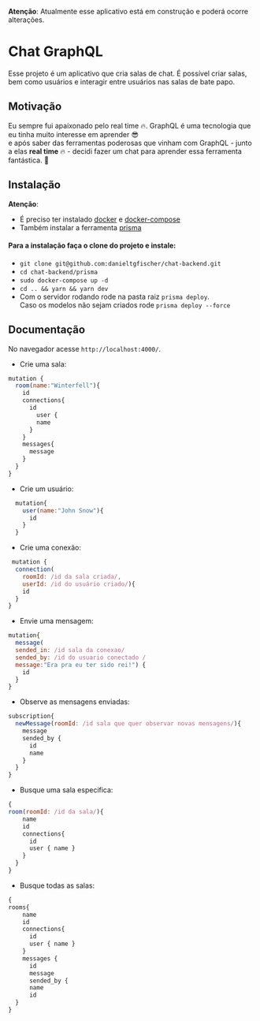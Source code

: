 **Atenção**: Atualmente esse aplicativo está em construção e poderá ocorre alterações.

# Chat GraphQL
Esse projeto é um aplicativo que cria salas de chat. É possível criar salas, <br/>
bem como usuários e interagir entre usuários nas salas de bate papo.
 
## Motivação
 Eu sempre fui apaixonado pelo real time :fire:. GraphQL é uma tecnologia que eu tinha muito interesse em aprender :sunglasses:<br/>
 e após saber das ferramentas poderosas que vinham com GraphQL - junto a elas **real time**  :fire: - decidi fazer um chat para aprender
 essa ferramenta fantástica. :rocket:

## Instalação
  **Atenção**: 
  * É preciso ter instalado [docker](https://docs.docker.com/v17.09/engine/installation/) e [docker-compose](https://docs.docker.com/compose/install/)
  * Também instalar a ferramenta [prisma](https://www.prisma.io/docs/get-started/01-setting-up-prisma-new-database-JAVASCRIPT-a002/)
#### Para a instalação faça o clone do projeto e instale:
  * `git clone git@github.com:danieltgfischer/chat-backend.git`<br/>
  * `cd chat-backend/prisma`
  * `sudo docker-compose up -d`
  * `cd .. && yarn && yarn dev`
  * Com o servidor rodando rode na pasta raiz `prisma deploy`. <br/>Caso os modelos não sejam criados rode `prisma deploy --force`

## Documentação
 No navegador acesse `http://localhost:4000/`.
 * Crie uma sala:
```javascript
mutation {
  room(name:"Winterfell"){
    id
    connections{
      id
    	user {
        name
      }
    }
    messages{
      message
    }
  }
}
```
 * Crie um usuário:
```javascript
  mutation{
    user(name:"John Snow"){
      id
    }
  }
```
 * Crie uma conexão:
```javascript
 mutation {
  connection(
    roomId: /id da sala criada/, 
    userId: /id do usuário criado/){
    id
  }
}
```
* Envie uma mensagem:
```javascript
mutation{
  message(
  sended_in: /id sala da conexao/
  sended_by: /id do usuario conectado /
  message:"Era pra eu ter sido rei!") {
    id
  }
}
```
* Observe as mensagens enviadas:
```javascript
subscription{
  newMessage(roomId: /id sala que quer observar novas mensagens/){
    message
    sended_by {
      id
      name
    }
  }
}
```
* Busque uma sala especifica:
```javascript
{
room(roomId: /id da sala/){
    name
    id
    connections{
      id
      user { name }
    }
  }
}
```
* Busque todas as salas:
```javascript
{
rooms{
    name
    id
    connections{
      id
      user { name }
    }
    messages {
      id
      message
      sended_by {
      name
      id
  }
}
```
